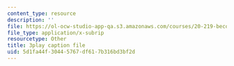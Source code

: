```yaml
---
content_type: resource
description: ''
file: https://ol-ocw-studio-app-qa.s3.amazonaws.com/courses/20-219-becoming-the-next-bill-nye-writing-and-hosting-the-educational-show-january-iap-2015/5d1fa44f30445767df617b316bd3bf2d_3HnHQXWIFd4.srt
file_type: application/x-subrip
resourcetype: Other
title: 3play caption file
uid: 5d1fa44f-3044-5767-df61-7b316bd3bf2d
---
```

